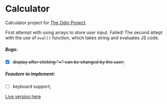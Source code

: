 # Calculator

Calculator project for [The Odin Project](https://www.theodinproject.com/courses/web-development-101/lessons/calculator).

First attempt with using arrays to store user input. Failed!
The second attept with the use of `eval()` function, which takes string and evaluates JS code.

##### Bugs:
- [x] ~~display after clicking "=" can be changed by the user;~~

##### Feauture to implement:
- [ ] keyboard support;

[Live version here](https://elpetit69.github.io/calculator/)
